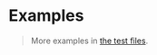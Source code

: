 # Examples

> More examples in [the test files](https://github.com/aureooms/js-trie/tree/main/test/src).

